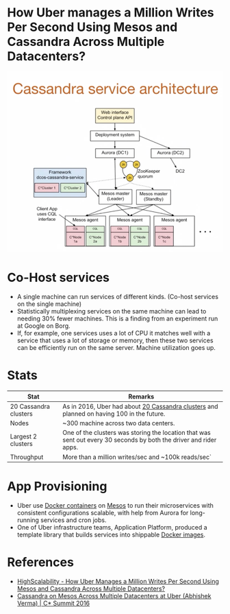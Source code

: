 # How Uber manages a Million Writes Per Second Using Mesos and Cassandra Across Multiple Datacenters?

![img.png](assets/uber-casandra-mesos.png)

# Co-Host services
- A single machine can run services of different kinds. (Co-host services on the single machine)
- Statistically multiplexing services on the same machine can lead to needing 30% fewer machines. This is a finding from an experiment run at Google on Borg.
- If, for example, one services uses a lot of CPU it matches well with a service that uses a lot of storage or memory, then these two services can be efficiently run on the same server. Machine utilization goes up.

# Stats

| Stat                  | Remarks                                                                                                                                                                                         |
|-----------------------|-------------------------------------------------------------------------------------------------------------------------------------------------------------------------------------------------|
| 20 Cassandra clusters | As in 2016, Uber had about [20 Cassandra clusters](https://github.com/Anshul619/HLD-System-Designs/tree/main/1_Databases/11_WideColumn-Databases/ApacheCasandra.md) and planned on having 100 in the future. |
| Nodes                 | ~300 machine across two data centers.                                                                                                                                                           |
| Largest 2 clusters    | One of the clusters was storing the location that was sent out every 30 seconds by both the driver and rider apps.                                                                              |
| Throughput            | More than a million writes/sec and ~100k reads/sec`                                                                                                                                             |

# App Provisioning
- Uber use [Docker containers](https://github.com/Anshul619/HLD-System-Designs/tree/main/9_Container&Orchestration/Docker/Readme.md) on [Mesos](https://github.com/Anshul619/HLD-System-Designs/tree/main/9_Container&Orchestration/ApacheMarathon&Mesos.md) to run their microservices with consistent configurations scalable, with help from Aurora for long-running services and cron jobs.
- One of Uber infrastructure teams, Application Platform, produced a template library that builds services into shippable [Docker images](https://github.com/Anshul619/HLD-System-Designs/tree/main/9_Container&Orchestration/Docker/Readme.md).

# References
- [HighScalability - How Uber Manages a Million Writes Per Second Using Mesos and Cassandra Across Multiple Datacenters?](http://highscalability.com/blog/2016/9/28/how-uber-manages-a-million-writes-per-second-using-mesos-and.html)
- [Cassandra on Mesos Across Multiple Datacenters at Uber (Abhishek Verma) | C* Summit 2016](https://www.youtube.com/watch?v=4Ap-1VT2ChU)